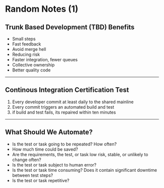 # Random Notes (1)

## Trunk Based Development (TBD) Benefits

- Small steps
- Fast feedback
- Avoid merge hell
- Reducing risk
- Faster integration, fewer queues
- Collective ownership
- Better quality code

---

## Continous Integration Certification Test

1. Every developer commit at least daily to the shared mainline
2. Every commit triggers an automated build and test
3. if build and test fails, its repaired within ten minutes

---

## What Should We Automate?

- Is the test or task going to be repeated? How often?
- How much time could be saved?
- Are the requirements, the test, or task low risk, stable, or unlikely to change often?
- Is the test or task subject to human error?
- Is the test or task time consuming? Does it contain significant downtime between test steps?
- Is the test or task repetitive?

